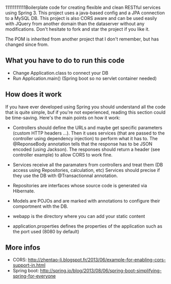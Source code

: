 11111111111Boilerplate code for creating flexible and clean RESTful services using Spring 3.
This project uses a java-based config and a JPA connection to a MySQL DB.
This project is also CORS aware and can be used easily with JQuery from another domain than the dataserver without any modifications.
Don't hesitate to fork and star the project if you like it.

The POM is inherited from another project that I don't remember, but has changed since from.

## What you have to do to run this code
  * Change Application.class to connect your DB
  * Run Application.main() (Spring boot so no servlet container needed)

## How does it work
  If you have ever developed using Spring you should understand all the code that is quite simple,
  buf if you're not experienced, reading this section could be time-saving.
  Here's the main points on how it work:
  
  * Controllers should define the URLs and maybe get specific parameters (custom HTTP headers ...).
    Then it uses services (that are passed to the controller using dependency injection) to perform what it has to.
    The @ReponseBody annotation tells that the response has to be JSON encoded (using Jackson). The responses should
    return a header (see controller example) to allow CORS to work fine.
  
  * Services receive all the paramaters from controllers and treat them (DB access using Repositories, calculation, etc)
    Services should precise if they use the DB with @Transactionnal annotation.
  
  * Repositories are interfaces whose source code is generated via Hibernate.
  
  * Models are POJOs and are marked with annotations to configure their comportment with the DB.
  
  * webapp is the directory where you can add your static content
  
  * application.properties defines the properties of the application such as the port used (8080 by default)

## More infos
  * CORS: http://zhentao-li.blogspot.fr/2013/06/example-for-enabling-cors-support-in.html
  * Spring boot: http://spring.io/blog/2013/08/06/spring-boot-simplifying-spring-for-everyone
